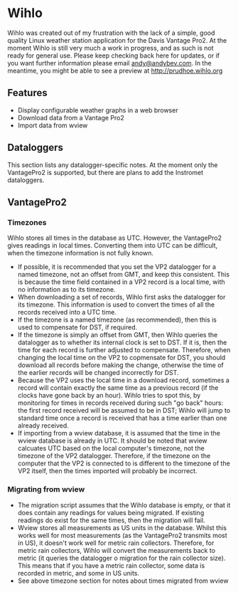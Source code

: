 Wihlo
=====

Wihlo was created out of my frustration with the lack of a simple, good quality Linux weather station application for the Davis Vantage Pro2. At the moment Wihlo is still very much a work in progress, and as such is not ready for general use. Please keep checking back here for updates, or if you want further information please email andy@andybev.com. In the meantime, you might be able to see a preview at http://prudhoe.wihlo.org

Features
--------
* Display configurable weather graphs in a web browser
* Download data from a Vantage Pro2
* Import data from wview

Dataloggers
-----------
This section lists any datalogger-specific notes. At the moment only the VantagePro2 is supported, but there are plans to add the Instromet dataloggers.

VantagePro2
-----------

### Timezones
Wihlo stores all times in the database as UTC. However, the VantagePro2 gives readings in local times. Converting them into UTC can be difficult, when the timezone information is not fully known.

* If possible, it is recommended that you set the VP2 datalogger for a named timezone, not an offset from GMT, and keep this consistent. This is because the time field contained in a VP2 record is a local time, with no information as to its timezone.
* When downloading a set of records, Wihlo first asks the datalogger for its timezone. This information is used to convert the times of all the records received into a UTC time.
* If the timezone is a named timezone (as recommended), then this is used to compensate for DST, if required.
* If the timezone is simply an offset from GMT, then Wihlo queries the datalogger as to whether its internal clock is set to DST. If it is, then the time for each record is further adjusted to compensate. Therefore, when changing the local time on the VP2 to copmensate for DST, you should download all records before making the change, otherwise the time of the earlier records will be changed incorrectly for DST.
* Because the VP2 uses the local time in a download record, sometimes a record will contain exactly the same time as a previous record (if the clocks have gone back by an hour). Wihlo tries to spot this, by monitoring for times in records received during such "go back" hours: the first record received will be assumed to be in DST; Wihlo will jump to standard time once a record is received that has a time earlier than one already received.
* If importing from a wview database, it is assumed that the time in the wview database is already in UTC. It should be noted that wview calcuates UTC based on the local computer's timezone, not the timezone of the VP2 datalogger. Therefore, if the timezone on the computer that the VP2 is connected to is different to the timezone of the VP2 itself, then the times imported will probably be incorrect.

### Migrating from wview
* The migration script assumes that the Wihlo database is empty, or that it does contain any readings for values being migrated. If existing readings do exist for the same times, then the migration will fail.
* Wview stores all measurements as US units in the database. Whilst this works well for most measurements (as the VantagePro2 transmits most in US), it doesn't work well for metric rain collectors. Therefore, for metric rain collectors, Wihlo will convert the measurements back to metric (it queries the datalogger o migration for the rain collector size). This means that if you have a metric rain collector, some data is recorded in metric, and some in US units.
* See above timezone section for notes about times migrated from wview

